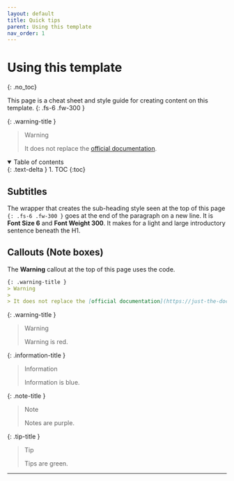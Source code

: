 ```yaml
---
layout: default
title: Quick tips
parent: Using this template
nav_order: 1
---
```


# Using this template
{: .no_toc}

This page is a cheat sheet and style guide for creating content on this template.
{: .fs-6 .fw-300 }  
  

{: .warning-title }
> Warning
>
> It does not replace the [official documentation](https://just-the-docs.github.io/just-the-docs/).  
  
  
<details open markdown="block">
  <summary>
    Table of contents
  </summary>
  {: .text-delta }
1. TOC
{:toc}
</details>

## Subtitles
The wrapper that creates the sub-heading style seen at the top of this page `{: .fs-6 .fw-300 }` goes at the end of the paragraph on a new line. It is **Font Size 6** and **Font Weight 300**. It makes for a light and large introductory sentence beneath the H1.
 
## Callouts (Note boxes)

 The **Warning** callout at the top of this page uses the code.

  ```md
 {: .warning-title }
> Warning
>
> It does not replace the [official documentation](https://just-the-docs.github.io/just-the-docs/).  
```

{: .warning-title }
> Warning
>
> Warning is red.

{: .information-title }
> Information
>
> Information is blue. 

{: .note-title }
> Note
>
> Notes are purple.

{: .tip-title }
> Tip
>
> Tips are green. 


---